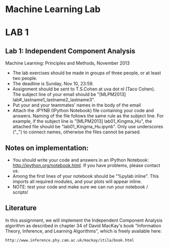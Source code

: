Machine Learning Lab
=====================

LAB 1
======
Lab 1: Independent Component Analysis
--------------------------------------
Machine Learning: Principles and Methods, November 2013

-	The lab exercises should be made in groups of three people, or at least two people.
-	The deadline is Sunday, Nov 10, 23:59.
-	Assignment should be sent to T.S.Cohen at uva dot nl (Taco Cohen). The subject line of your email should be
	"[MLPM2013] lab#_lastname1_lastname2_lastname3".
-	Put your and your teammates' names in the body of the email
-	Attach the .IPYNB (IPython Notebook) file containing your code and answers. Naming of the file follows the same
	rule as the subject line. For example, if the subject line is "[MLPM2013] lab01_Kingma_Hu", the attached file should
	be "lab01_Kingma_Hu.ipynb". Only use underscores ("_") to connect names, otherwise the files cannot be parsed.


Notes on implementation:
------------------------

-	You should write your code and answers in an IPython Notebook: http://ipython.org/notebook.html. If you have problems, please contact us.
-	Among the first lines of your notebook should be "%pylab inline". This imports all required modules, and your plots will appear inline.
-	NOTE: test your code and make sure we can run your notebook / scripts!

Literature
----------

In this assignment, we will implement the Independent Component Analysis algorithm as described in chapter 34 of David
MacKay's book "Information Theory, Inference, and Learning Algorithms", which is freely available here:

	http://www.inference.phy.cam.ac.uk/mackay/itila/book.html

